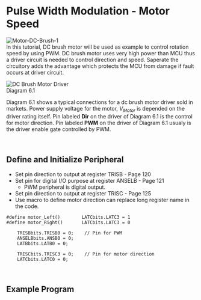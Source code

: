 # Pulse Width Modulation - Motor Speed

![Motor-DC-Brush-1](https://github.com/user-attachments/assets/8efb1921-d0e7-4e3f-af0b-922a036f3b66)
<br/>
In this tutorial, DC brush motor will be used as example to control rotation speed by using PWM. 
DC brush motor uses very high power than MCU thus a driver circuit is needed to control direction and speed. 
Saperate the circuitory adds the advantage which protects the MCU from damage if fault occurs at driver circuit.
<br/>

![DC Brush Motor Driver](https://github.com/user-attachments/assets/633dbbe0-339f-41f6-a6da-73c433815a58)
<br/>
Diagram 6.1
<br/>

Diagram 6.1 shows a typical connections for a dc brush motor driver sold in markets. Power supply voltage for the motor, $V_{Motor}$ is depended on the driver rating itself. 
Pin labeled **Dir** on the driver of Diagram 6.1 is the control for motor direction. Pin labeled **PWM** on the driver of Diagram 6.1 usualy is the driver enable gate controlled by PWM.
<br/>

<br/>

## Define and Initialize Peripheral
* Set pin direction to output at register TRISB - Page 120
* Set pin for digital I/O purpose at register ANSELB - Page 121
  - PWM peripheral is digital output.
* Set pin direction to output at register TRISC - Page 125
* Use macro to define motor direction can replace long register name in the code.

```
#define motor_Left()        LATCbits.LATC3 = 1
#define motor_Right()       LATCbits.LATC3 = 0
```

```
    TRISBbits.TRISB0 = 0;    // Pin for PWM
    ANSELBbits.ANSB0 = 0;
    LATBbits.LATB0 = 0;
    
    TRISCbits.TRISC3 = 0;    // Pin for motor direction
    LATCbits.LATC0 = 0;
```
<br/>

## Example Program
<br/>
